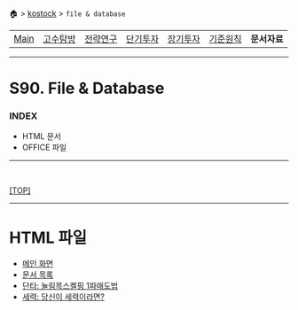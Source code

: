 🏠 > [kostock](../) > `file & database`

<table>
  <tr>
    <td><a href="../">Main</a></td>
    <td><a href="../s10_experts/" >고수탐방</a></td>
    <td><a href="../s20_research/" >전략연구</a></td>
    <td><a href="../s30_short-term/" >단기투자</a></td>
    <td><a href="../s40_long-term/" >장기투자</a></td>
    <td><a href="../s50_principles/" >기준원칙</a></td>
    <td><b href="../s90_database/" >문서자료</b></td>
  </tr>
</table>

---
# S90. File & Database

### INDEX
- HTML 문서 
- OFFICE 파일

---

<br/>

[[TOP]](#index)

---


# HTML 파일

-  [메인 화면][MAIN]
-  [문서 목록][INDEX]
-  [단타: 눌림목스켈핑 1파매도법][단타01]
-  [세력: 당신이 세력이라면?][세력02]



[MAIN]: https://htmlpreview.github.io/?https://github.com/JaceKim-TheAL/biz_finance/blob/master/stock/__html/main.html
[INDEX]: https://htmlpreview.github.io/?https://github.com/JaceKim-TheAL/biz_finance/blob/master/stock/__html/index.html
[단타01]: https://htmlpreview.github.io/?https://github.com/JaceKim-TheAL/biz_finance/blob/master/stock/__html/단타/단타_눌림목스켈핑_1파매도법.html
[세력02]: https://htmlpreview.github.io/?https://github.com/JaceKim-TheAL/biz_finance/blob/master/stock/__html/세력/세력영상v2.html

